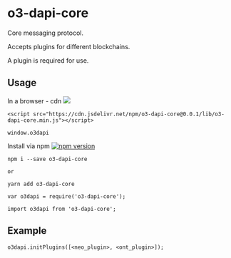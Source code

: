 # o3-dapi-core
Core messaging protocol.

Accepts plugins for different blockchains.

A plugin is required for use.

## Usage

In a browser - cdn [![](https://data.jsdelivr.com/v1/package/npm/o3-dapi-core/badge)](https://www.jsdelivr.com/package/npm/o3-dapi-core)
```
<script src="https://cdn.jsdelivr.net/npm/o3-dapi-core@0.0.1/lib/o3-dapi-core.min.js"></script>
```
```
window.o3dapi
```

Install via npm [![npm version](https://badge.fury.io/js/o3-dapi-core.svg)](https://badge.fury.io/js/o3-dapi-core)
```
npm i --save o3-dapi-core

or

yarn add o3-dapi-core
```

```
var o3dapi = require('o3-dapi-core');

import o3dapi from 'o3-dapi-core';
```

## Example
```
o3dapi.initPlugins([<neo_plugin>, <ont_plugin>]);
```
